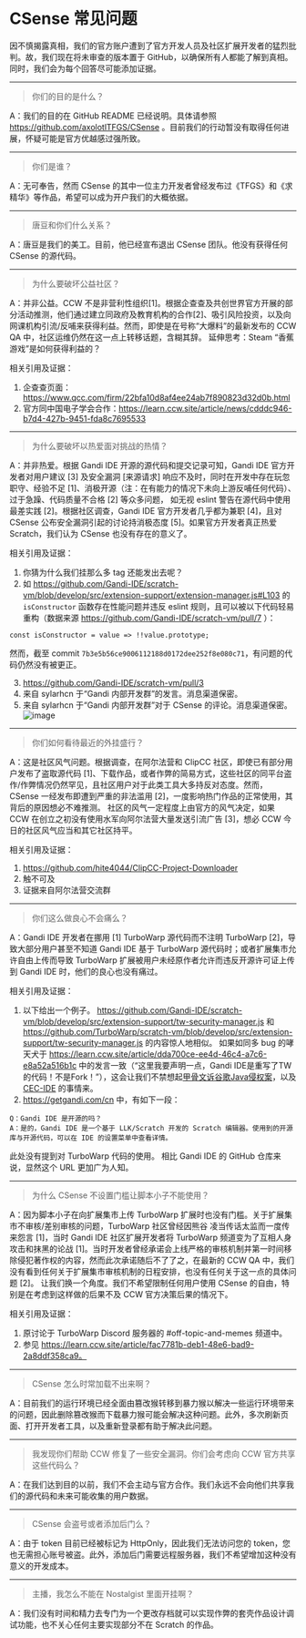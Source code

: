 # CSense 常见问题

因不慎揭露真相，我们的官方账户遭到了官方开发人员及社区扩展开发者的猛烈批判。故，我们现在将未审查的版本置于 GitHub，以确保所有人都能了解到真相。同时，我们会为每个回答尽可能添加证据。

---

> 你们的目的是什么？

A：我们的目的在 GitHub README 已经说明。具体请参照 https://github.com/axolotlTFGS/CSense 。目前我们的行动暂没有取得任何进展，怀疑可能是官方优越感过强所致。

---

> 你们是谁？

A：无可奉告，然而 CSense 的其中一位主力开发者曾经发布过《TFGS》和《求精华》等作品，希望可以成为开户我们的大概依据。

---

> 唐豆和你们什么关系？

A：唐豆是我们的美工。目前，他已经宣布退出 CSense 团队。他没有获得任何 CSense 的源代码。

---

> 为什么要破坏公益社区？

A：并非公益。CCW 不是非营利性组织[1]。根据企查查及共创世界官方开展的部分活动推测，他们通过建立同政府及教育机构的合作[2]、吸引风险投资，以及向网课机构引流/反哺来获得利益。然而，即使是在号称“大爆料”的最新发布的 CCW QA 中，社区运维仍然在这一点上转移话题，含糊其辞。
延伸思考：Steam “香蕉游戏”是如何获得利益的？

相关引用及证据：
1. 企查查页面：https://www.qcc.com/firm/22bfa10d8af4ee24ab7f890823d32d0b.html
2. 官方同中国电子学会合作：https://learn.ccw.site/article/news/cdddc946-b7d4-427b-9451-fda8c7695533

---

> 为什么要破坏以热爱面对挑战的热情？

A：并非热爱。根据 Gandi IDE 开源的源代码和提交记录可知，Gandi IDE 官方开发者对用户建议 [3] 及安全漏洞 [来源请求] 响应不及时，同时在开发中存在玩忽职守、经验不足 [1]、消极开源（注：在有能力的情况下未向上游反哺任何代码）、过于急躁、代码质量不合格 [2] 等众多问题，
如无视 eslint 警告在源代码中使用最差实践 [2]。根据社区调查，Gandi IDE 官方开发者几乎都为兼职 [4]，且对 CSense 公布安全漏洞引起的讨论持消极态度 [5]。如果官方开发者真正热爱 Scratch，我们认为 CSense 也没有存在的意义了。

相关引用及证据：
1. 你猜为什么我们挂那么多 tag 还能发出去呢？
2. 如 https://github.com/Gandi-IDE/scratch-vm/blob/develop/src/extension-support/extension-manager.js#L103 的 `isConstructor` 函数存在性能问题并违反 eslint 规则，且可以被以下代码轻易重构（数据来源 https://github.com/Gandi-IDE/scratch-vm/pull/7 ）：
```
const isConstructor = value => !!value.prototype;
```
然而，截至 commit `7b3e5b56ce9006112188d0172dee252f8e080c71`，有问题的代码仍然没有被更正。  

3. https://github.com/Gandi-IDE/scratch-vm/pull/3  
4. 来自 sylarhcn 于“Gandi 内部开发群”的发言。消息渠道保密。  
5. 来自 sylarhcn 于“Gandi 内部开发群”对于 CSense 的评论。消息渠道保密。  
![image](https://github.com/user-attachments/assets/5ca420d0-919c-4888-888b-6853a045a190)

---

> 你们如何看待最近的外挂盛行？

A：这是社区风气问题。根据调查，在阿尔法营和 ClipCC 社区，即使已有部分用户发布了盗取源代码 [1]、下载作品，或者作弊的简易方式，这些社区的同平台盗作/作弊情况仍然罕见，且社区用户对于此类工具大多持反对态度。然而，CSense 一经发布即遭到严重的非法滥用 [2]，一度影响热门作品的正常使用，其背后的原因想必不难推测。
社区的风气一定程度上由官方的风气决定，如果 CCW 在创立之初没有使用水军向阿尔法营大量发送引流广告 [3]，想必 CCW 今日的社区风气应当和其它社区持平。

相关引用及证据：
1. https://github.com/hite4044/ClipCC-Project-Downloader
2. 触不可及
3. 证据来自阿尔法营交流群

---

> 你们这么做良心不会痛么？

A：Gandi IDE 开发者在挪用 [1] TurboWarp 源代码而不注明 TurboWarp [2]，导致大部分用户甚至不知道 Gandi IDE 基于 TurboWarp 源代码时；或者扩展集市允许自由上传而导致 TurboWarp 扩展被用户未经原作者允许而违反开源许可证上传到 Gandi IDE 时，他们的良心也没有痛过。

相关引用及证据：
1. 以下给出一个例子。
https://github.com/Gandi-IDE/scratch-vm/blob/develop/src/extension-support/tw-security-manager.js 和 https://github.com/TurboWarp/scratch-vm/blob/develop/src/extension-support/tw-security-manager.js 的内容惊人地相似。
如果如同多 bug 的哮天犬于 https://learn.ccw.site/article/dda700ce-ee4d-46c4-a7c6-e8a52a516b1c 中的发言一致（“这里我要声明一点，Gandi IDE是重写了TW的代码！不是Fork！”），这会让我们不禁想起[甲骨文诉谷歌Java侵权案](https://zh.wikipedia.org/wiki/%E7%94%B2%E9%AA%A8%E6%96%87%E8%AF%89%E8%B0%B7%E6%AD%8CJava%E4%BE%B5%E6%9D%83%E6%A1%88)，以及 [CEC-IDE](https://www.163.com/dy/article/ID3R33830511D6RL.html) 的事情来。
2. https://getgandi.com/cn 中，有如下一段：
```
Q：Gandi IDE 是开源的吗？
A：是的，Gandi IDE 是一个基于 LLK/Scratch 开发的 Scratch 编辑器。使用到的开源库与开源代码，可以在 IDE 的设置菜单中查看详情。
```
此处没有提到对 TurboWarp 代码的使用。
相比 Gandi IDE 的 GitHub 仓库来说，显然这个 URL 更加广为人知。

---

> 为什么 CSense 不设置门槛让脚本小子不能使用？

A：因为脚本小子在向扩展集市上传 TurboWarp 扩展时也没有门槛。关于扩展集市不审核/差别审核的问题，TurboWarp 社区曾经因熊谷 凌当传话太监而一度传来怨言 [1]，当时 Gandi IDE 社区扩展开发者将 TurboWarp 频道变为了互相人身攻击和抹黑的论战 [1]。当时开发者曾经承诺会上线严格的审核机制并第一时间移除侵犯著作权的内容，然而此次承诺随后不了了之，在最新的 CCW QA 中，我们没有看到任何关于扩展集市审核机制的日程安排，也没有任何关于这一点的具体问题 [2]。
让我们换一个角度。我们不希望限制任何用户使用 CSense 的自由，特别是在考虑到这样做的后果不及 CCW 官方决策后果的情况下。

相关引用及证据：
1. 原讨论于 TurboWarp Discord 服务器的 #off-topic-and-memes 频道中。
2. 参见 https://learn.ccw.site/article/fac7781b-deb1-48e6-bad9-2a8ddf358ca9。

---

> CSense 怎么时常加载不出来啊？

A：目前我们的运行环境已经全面由篡改猴转移到暴力猴以解决一些运行环境带来的问题，因此删除篡改猴而下载暴力猴可能会解决这种问题。此外，多次刷新页面、打开开发者工具，以及重新登录都有助于解决此问题。

---

> 我发现你们帮助 CCW 修复了一些安全漏洞。你们会考虑向 CCW 官方共享这些代码么？

A：在我们达到目的以前，我们不会主动与官方合作。我们永远不会向他们共享我们的源代码和未来可能收集的用户数据。

---

> CSense 会盗号或者添加后门么？

A：由于 token 目前已经被标记为 HttpOnly，因此我们无法访问您的 token，您也无需担心账号被盗。此外，添加后门需要远程服务器，我们不希望增加这种没有意义的开发成本。

---

> 主播，我怎么不能在 Nostalgist 里面开挂啊？

A：我们没有时间和精力去专门为一个更改存档就可以实现作弊的套壳作品设计调试功能，也不关心任何主要实现部分不在 Scratch 的作品。
